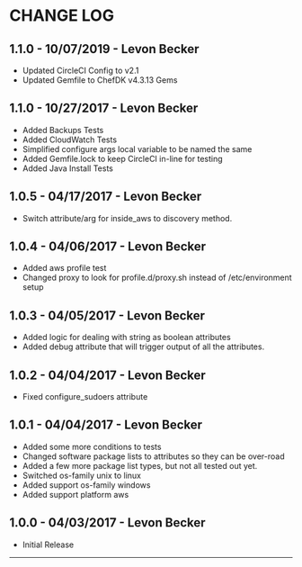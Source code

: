 # CHANGE LOG

## 1.1.0 - 10/07/2019 - Levon Becker
* Updated CircleCI Config to v2.1
* Updated Gemfile to ChefDK v4.3.13 Gems

## 1.1.0 - 10/27/2017 - Levon Becker
* Added Backups Tests
* Added CloudWatch Tests
* Simplified configure args local variable to be named the same
* Added Gemfile.lock to keep CircleCI in-line for testing
* Added Java Install Tests

## 1.0.5 - 04/17/2017 - Levon Becker
* Switch attribute/arg for inside_aws to discovery method.

## 1.0.4 - 04/06/2017 - Levon Becker
* Added aws profile test
* Changed proxy to look for profile.d/proxy.sh instead of /etc/environment setup

## 1.0.3 - 04/05/2017 - Levon Becker
* Added logic for dealing with string as boolean attributes
* Added debug attribute that will trigger output of all the attributes.

## 1.0.2 - 04/04/2017 - Levon Becker
* Fixed configure_sudoers attribute

## 1.0.1 - 04/04/2017 - Levon Becker
* Added some more conditions to tests
* Changed software package lists to attributes so they can be over-road
* Added a few more package list types, but not all tested out yet.
* Switched os-family unix to linux
* Added support os-family windows
* Added support platform aws

## 1.0.0 - 04/03/2017 - Levon Becker
* Initial Release

---